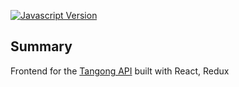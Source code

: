 [![Javascript Version][javascript-image]][javascript-url]
## Summary
Frontend for the [Tangong API](https://github.com/jibolash/tangong-api) built with React, Redux

[javascript-image]:https://img.shields.io/badge/Javascript-ES6-yellow.svg
[javascript-url]: https://developer.mozilla.org/en-US/docs/Web/JavaScript

